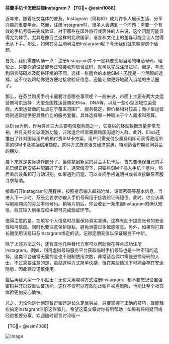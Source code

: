 **芬蘭手机卡怎麽註冊Instagram？【TG💪+ @esim1088】**

近年来，随着社交媒体的普及，Instagram（简称IG）成为许多人展示生活、分享兴趣的重要平台。然而，注册Instagram时，很多人会遇到一个问题：需要一个有效的手机号码来完成验证。对于那些在国外旅行或居住的人来说，这个问题可能显得尤为棘手。尤其是像芬兰这样的北欧国家，语言和文化上的差异可能会让人觉得无从下手。那么，如何在芬兰顺利注册Instagram呢？今天我们就来聊聊这个话题。

首先，我们需要明确一点：注册Instagram并不一定非要使用当地的电话号码。理论上，只要你的设备能够正常接收短信验证码，就可以完成注册过程。但是，考虑到语言障碍以及网络环境的不同，选择一张适合的本地SIM卡无疑是一个明智的选择。这不仅能帮助你更方便地接收验证信息，还能让你更好地融入当地的生活圈子。

那么，在芬兰购买手机卡需要注意哪些事项呢？一般来说，市面上主要有两大类运营商可供选择：大型全国性运营商如Elisa、DNA等，以及一些小型区域性运营商。大型运营商的优点在于覆盖范围广、服务稳定，但价格相对较高；而小型运营商则通常提供更具性价比的服务套餐。具体选择哪一种取决于个人需求和预算。

以Elisa为例，作为芬兰三大主要电信服务商之一，它提供的移动数据流量非常充裕，并且支持全球漫游功能，非常适合经常需要跨国沟通的人群。此外，Elisa还推出了针对国际用户的预付费SIM卡方案，用户只需支付少量费用即可获得激活所需的SIM卡及初始信用额度。这种方式既灵活又经济实惠，特别适合短期访问芬兰的朋友。

接下来就是实际操作部分了。当你拿到新买的芬兰手机卡后，首先要确保自己的手机已经正确安装并配置好了该卡。通常情况下，只要将SIM卡插入手机卡槽内，然后重启设备即可自动识别。如果遇到问题，可以查阅手机说明书或者直接联系客服寻求帮助。

接着打开Instagram应用程序，按照提示输入邮箱地址、设置密码等基本信息。当进入下一步时，系统会要求你输入手机号码用于接收验证码短信。此时，你应该填写刚刚购买的芬兰本地号码。稍等片刻后，你会收到一条来自Instagram的确认短信，将其输入到相应框中即可完成验证环节。

值得注意的是，在填写个人信息时尽量保持真实准确，这样有助于提高账号的安全性和可信度。同时也要注意保护隐私，避免泄露过多敏感信息。另外，如果你打算长期使用该号码与Instagram绑定的话，记得定期充值以保证服务不中断。

除了上述方法之外，还有其他几种替代方案可以帮助你在芬兰成功注册Instagram。例如，利用虚拟号码服务平台获取临时手机号码也是一种不错的选择。这类平台通常无需押金也不限制使用次数，非常适合偶尔需要更换号码的人士。不过需要注意的是，虽然这种方式简单快捷，但在某些情况下可能会存在安全隐患，因此建议谨慎使用。

最后再给大家一个小贴士：无论采用哪种方式注册Instagram，都不要忘记设置强密码并开启双重认证功能。这样不仅可以有效防止账户被盗风险，也能让整个社交体验更加安心愉快。

总之，无论你是计划短暂逗留还是长久定居芬兰，只要掌握了正确的技巧，就能轻松搞定Instagram注册这件事儿。希望这篇文章对你有所帮助！如果有任何疑问或经验想要分享，欢迎随时留言讨论哦～ 

【TG💪+ @esim1088】  

![Image](https://i.postimg.cc/4NQfJmqS/Snipaste-2025-05-13-00-14-12.png)